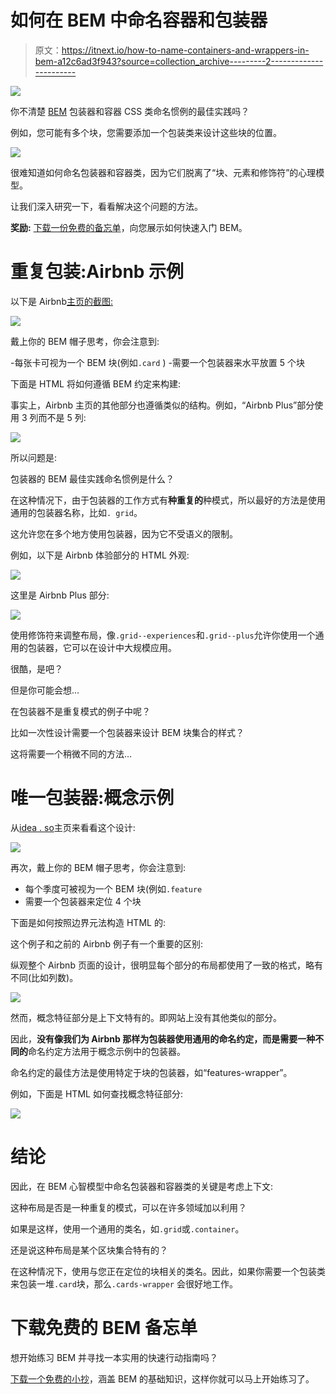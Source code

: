 # 如何在 BEM 中命名容器和包装器

> 原文：<https://itnext.io/how-to-name-containers-and-wrappers-in-bem-a12c6ad3f943?source=collection_archive---------2----------------------->

![](img/4df666a01abbc295e2556dd2af6b7a16.png)

你不清楚 [BEM](https://scalablecss.com/bem-quickstart-guide/) 包装器和容器 CSS 类命名惯例的最佳实践吗？

例如，您可能有多个块，您需要添加一个包装类来设计这些块的位置。

![](img/6bda7f181dcb66a2a542f1da95f668e3.png)

很难知道如何命名包装器和容器类，因为它们脱离了“块、元素和修饰符”的心理模型。

让我们深入研究一下，看看解决这个问题的方法。

**奖励:** [下载一份免费的备忘单](https://scalablecss.com/resource/bem-cheat-sheet/)，向您展示如何快速入门 BEM。

# 重复包装:Airbnb 示例

以下是 Airbnb[主页的截图:](https://airbnb.com)

![](img/5070d598496aee6e87216af6aa3a4984.png)

戴上你的 BEM 帽子思考，你会注意到:

-每张卡可视为一个 BEM 块(例如`.card` )
-需要一个包装器来水平放置 5 个块

下面是 HTML 将如何遵循 BEM 约定来构建:

事实上，Airbnb 主页的其他部分也遵循类似的结构。例如，“Airbnb Plus”部分使用 3 列而不是 5 列:

![](img/c4c63a0b269dac001f86b20dc1e4464c.png)

所以问题是:

包装器的 BEM 最佳实践命名惯例是什么？

在这种情况下，由于包装器的工作方式有**种重复的**种模式，所以最好的方法是使用通用的包装器名称，比如`. grid`。

这允许您在多个地方使用包装器，因为它不受语义的限制。

例如，以下是 Airbnb 体验部分的 HTML 外观:

![](img/5070d598496aee6e87216af6aa3a4984.png)

这里是 Airbnb Plus 部分:

![](img/c4c63a0b269dac001f86b20dc1e4464c.png)

使用修饰符来调整布局，像`.grid--experiences`和`.grid--plus`允许你使用一个通用的包装器，它可以在设计中大规模应用。

很酷，是吧？

但是你可能会想…

在包装器不是重复模式的例子中呢？

比如一次性设计需要一个包装器来设计 BEM 块集合的样式？

这将需要一个稍微不同的方法…

# 唯一包装器:概念示例

从[idea . so](https://notion.so)主页来看看这个设计:

![](img/4f2ef56960eb84712d383b07131278bc.png)

再次，戴上你的 BEM 帽子思考，你会注意到:

*   每个季度可被视为一个 BEM 块(例如`.feature`
*   需要一个包装器来定位 4 个块

下面是如何按照边界元法构造 HTML 的:

这个例子和之前的 Airbnb 例子有一个重要的区别:

纵观整个 Airbnb 页面的设计，很明显每个部分的布局都使用了一致的格式，略有不同(比如列数)。

![](img/80ede4115090808859bc50bc12ff566c.png)

然而，概念特征部分是上下文特有的。即网站上没有其他类似的部分。

因此，**没有像我们为 Airbnb 那样为包装器使用通用的命名约定，而是需要一种不同的**命名约定方法用于概念示例中的包装器。

命名约定的最佳方法是使用特定于块的包装器，如“features-wrapper”。

例如，下面是 HTML 如何查找概念特征部分:

![](img/4f2ef56960eb84712d383b07131278bc.png)

# 结论

因此，在 BEM 心智模型中命名包装器和容器类的关键是考虑上下文:

这种布局是否是一种重复的模式，可以在许多领域加以利用？

如果是这样，使用一个通用的类名，如`.grid`或`.container`。

还是说这种布局是某个区块集合特有的？

在这种情况下，使用与您正在定位的块相关的类名。因此，如果你需要一个包装类来包装一堆`.card`块，那么`.cards-wrapper` 会很好地工作。

# 下载免费的 BEM 备忘单

想开始练习 BEM 并寻找一本实用的快速行动指南吗？

[下载一个免费的小抄](https://scalablecss.com/resource/bem-cheat-sheet)，涵盖 BEM 的基础知识，这样你就可以马上开始练习了。